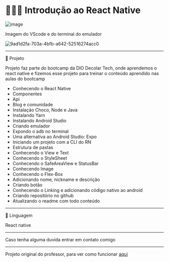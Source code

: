 # 👩🏻‍💻 Introdução ao React Native







![image](https://user-images.githubusercontent.com/72118415/171860961-f3923393-b6dd-4379-9617-c87d98bb85cd.png)





Imagem do VScode e do terminal do emulador 

![9ad1d2fa-703a-4bfb-a642-52516274acc0](https://user-images.githubusercontent.com/72118415/171869128-b23d2ff0-42bf-40e6-b7f4-8b24111eb8ae.jpg)




********************************************************************************************************
🚀 Projeto

Projeto faz parte do bootcamp da DIO Decolar Tech, onde aprendemos o react native e fizemos esse 
projeto para treinar o conteúdo aprendido nas aulas do bootcamp

- Conhecendo o React Native
- Componentes
- Api
- Blog e comunidade
- Instalação Choco, Node e Java
- Instalando Yarn
- Instalando Android Studio
- Criando emulador
- Expondo o adb no terminal
- Uma alternativa ao Android Studio: Expo
- Iniciando um projeto com a CLI do RN
- Estrutura de pastas
- Conhecendo o View e Text
- Conhecendo o StyleSheet
- Conhecendo o SafeAreaView e StatusBar
- Conhecendo Image
- Conhecendo o Flex-Box
- Adicionando nome, nickname e descrição
- Criando botão
- Conhecendo o Linking e adicionando código nativo ao android
- Criando repositório no github
- Atualizando o readme com todo conteúdo


**************************************************************************************************
🧩 Linguagem


React native 

**************************************************************************************************
Caso tenha alguma duvida entrar em contato comigo

************************************************************************************************
Projeto original do professor, para ver como funcionar [aqui](https://github.com/ismaelsousa/dioRN/blob/master/src/App.js)




